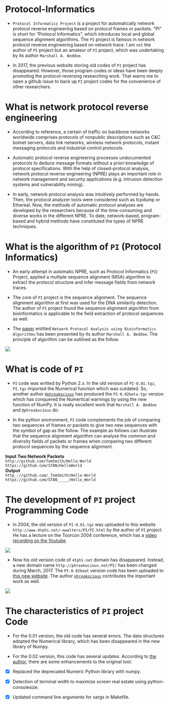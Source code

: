 # Protocol-Informatics
* `Protocol Informatics Project` is a project for automatically network protocol reverse engineering based on protocol frames or packets. "PI" is short for “Protocol Informatics”, which introduces local and global sequence alignment algorithms. The `PI` project is famous in network protocol reverse engineering based on network trace. I am `not` the author of `PI` project but an amateur of `PI` project, which was undertaking by its author `Marshall A. Beddoe`.

* In 2017, the previous website storing old codes of `PI` project has disappeared. However, those program codes or ideas have been deeply promoting the protocol-reversing researching work. That warns me to open a github issue to back up `PI` project codes for the convenience of other researchers.

# What is network protocol reverse engineering
* According to reference, a certain of traffic on backbone networks worldwide comprises protocols of nonpublic descriptions such as C&C botnet servers, data link networks, wireless network protocols, instant messaging protocols and industrial control protocols.
 
* Automatic protocol reverse engineering processes undocumented protocols to deduce message formats without a priori knowledge of protocol specifications. With the help of closed-protocol analysis, network protocol reverse engineering (NPRE) plays an important role in network management and security applications (e.g. intrusion detection systems and vulnerability mining). 

* In early, network protocol analysis was intuitively performed by hands. Then, the protocol analyzer tools were considered such as tcpdump or Ethereal. Now, the methods of automatic protocol analyses are developed by the researchers because of the time-consuming and diverse works in the different NPRE. To date, network-based, program-based and hybrid methods have constituted the types of NPRE techniques.

# What is the algorithm of `PI` (Protocol Informatics)
* An early attempt in automatic NPRE, such as Protocol Informatics (`PI`) Project, applied a multiple sequence alignment (MSA) algorithm to extract the protocol structure and infer message fields from network traces.

* The core of `PI` project is the sequence alignment. The sequence alignment algorithm at first was used for the DNA similarity detection. The author of `PI` project found the sequence alignment algorithm from bioinformatics is applicable to the field extraction of protocol sequences as well.

* The [paper](https://github.com/bitpeach/Protocol-Informatics/blob/master/PI%20paper%20(Network%20Protocol%20Analysis%20using%20Bioinformatics%20Algorithms).pdf) entitled `Network Protocol Analysis using Bioinformatics Algorithms` has been presented by its author `Marshall A. Beddoe`. The principle of algorithm can be outlined as the follow.

![](https://github.com/bitpeach/Protocol-Informatics/blob/master/PI%20paper%20figure.png)

# What is code of `PI`
* `PI` code was writted by Python 2.x. In the old version of `PI-0.01.tgz`, `PI.tgz` imported the Numerical function which was outdated. So, another author [`@phreakocious`](https://twitter.com/phreakocious) has produced the `PI-0.02beta.tgz` version which has conquered the Numertical warnings by using the new function of NumPy. It is really excellent work that `Marshall A. Beddoe` and `@phreakocious` do.

* In the python environment, `PI` code complements the job of comparing two sequences of frames or packets to give two new sequences with the symbol of gap as the follow. The example as follows can illustrate that the sequence alignment algorithm can analyse the common and diversity fields of packets or frames when comparing two different protocol sequences by the sequence alignment.

**Input Two Network Packets**</br>
`http://github.com/TomSmith/Hello-World`</br>
`https://github.com/STAN/HelloWorld`</br>
**Output**</br>
`http_://github.com/_TomSmith/Hello-World`</br>
`https://github.com/STAN_____/Hello_World`</br>

# The development of `PI` project Programming Code
* In 2004, the old version of `PI-0.01.tgz` was uploaded to this website `http://www.4tphi.net/~awalters/PI/PI.html` by the author of `PI` project. He has a lecture on the Toorcon 2004 conference, which has a [video recording on the Youtube](https://www.youtube.com/watch?v=YLDWBSyjkAc).

![](https://github.com/bitpeach/Protocol-Informatics/blob/master/%5BOld%20Website%5D4tphi_net.png)

* Now his old version code of `4tphi.net` domain has disappeared. Instead, a new domain name `http://phreakocious.net/PI/` has been changed during March, 2017. The `PI-0.02beat` version code has been uploaded to [this new website](http://phreakocious.net/PI/). The author [`phreakocious`](https://github.com/phreakocious) contributes the important work as well.

![](https://github.com/bitpeach/Protocol-Informatics/blob/master/%5BNew%20Website%5DProtocol%20Informatics%20-%20Tools%20for%20Binary%20Protocol%20Analysis.png)

# The characteristics of `PI` project Code 
* For the 0.01 version, the old code has several errors. The data structures adopted the Numerical library, which has been disappeared in the new library of Numpy.

* For the 0.02 version, this code has several updates. According to [the author](http://phreakocious.net/PI), there are some enhancements to the original tool:
- [x] Replaced the deprecated Numeric Python library with numpy.

- [x] Detection of terminal width to maximize screen real estate using python-consolesize.

- [x] Updated command line arguments for xargs in Makefile.
